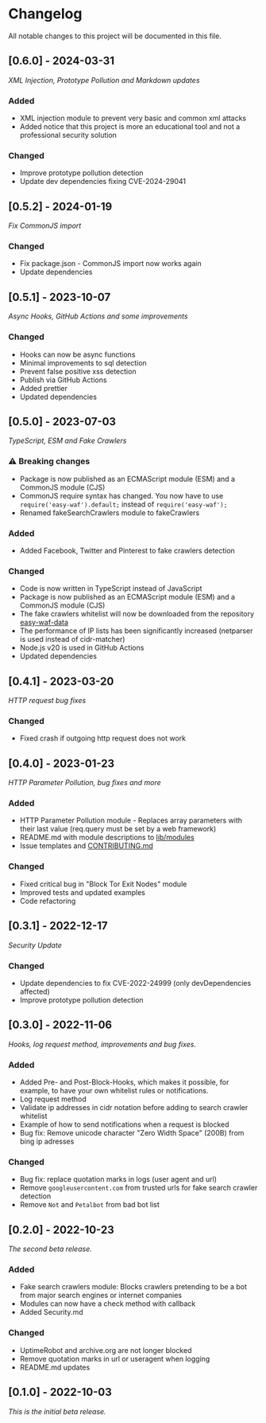# Changelog

All notable changes to this project will be documented in this file.

## [0.6.0] - 2024-03-31

_XML Injection, Prototype Pollution and Markdown updates_

### Added

-   XML injection module to prevent very basic and common xml attacks
-   Added notice that this project is more an educational tool and not a professional security solution

### Changed

-   Improve prototype pollution detection
-   Update dev dependencies fixing CVE-2024-29041

## [0.5.2] - 2024-01-19

_Fix CommonJS import_

### Changed

-   Fix package.json - CommonJS import now works again
-   Update dependencies

## [0.5.1] - 2023-10-07

_Async Hooks, GitHub Actions and some improvements_

### Changed

-   Hooks can now be async functions
-   Minimal improvements to sql detection
-   Prevent false positive xss detection
-   Publish via GitHub Actions
-   Added prettier
-   Updated dependencies

## [0.5.0] - 2023-07-03

_TypeScript, ESM and Fake Crawlers_

### ⚠️ Breaking changes

-   Package is now published as an ECMAScript module (ESM) and a CommonJS module (CJS)
-   CommonJS require syntax has changed. You now have to use `require('easy-waf').default;` instead of `require('easy-waf');`
-   Renamed fakeSearchCrawlers module to fakeCrawlers

### Added

-   Added Facebook, Twitter and Pinterest to fake crawlers detection

### Changed

-   Code is now written in TypeScript instead of JavaScript
-   Package is now published as an ECMAScript module (ESM) and a CommonJS module (CJS)
-   The fake crawlers whitelist will now be downloaded from the repository [easy-waf-data](https://github.com/timokoessler/easy-waf-data)
-   The performance of IP lists has been significantly increased (netparser is used instead of cidr-matcher)
-   Node.js v20 is used in GitHub Actions
-   Updated dependencies

## [0.4.1] - 2023-03-20

_HTTP request bug fixes_

### Changed

-   Fixed crash if outgoing http request does not work

## [0.4.0] - 2023-01-23

_HTTP Parameter Pollution, bug fixes and more_

### Added

-   HTTP Parameter Pollution module - Replaces array parameters with their last value (req.query must be set by a web framework)
-   README.md with module descriptions to [lib/modules](lib/modules/)
-   Issue templates and [CONTRIBUTING.md](CONTRIBUTING.md)

### Changed

-   Fixed critical bug in "Block Tor Exit Nodes" module
-   Improved tests and updated examples
-   Code refactoring

## [0.3.1] - 2022-12-17

_Security Update_

### Changed

-   Update dependencies to fix CVE-2022-24999 (only devDependencies affected)
-   Improve prototype pollution detection

## [0.3.0] - 2022-11-06

_Hooks, log request method, improvements and bug fixes._

### Added

-   Added Pre- and Post-Block-Hooks, which makes it possible, for example, to have your own whitelist rules or notifications.
-   Log request method
-   Validate ip addresses in cidr notation before adding to search crawler whitelist
-   Example of how to send notifications when a request is blocked
-   Bug fix: Remove unicode character "Zero Width Space" (200B) from bing ip adresses

### Changed

-   Bug fix: replace quotation marks in logs (user agent and url)
-   Remove `googleusercontent.com` from trusted urls for fake search crawler detection
-   Remove `Not` and `Petalbot` from bad bot list

## [0.2.0] - 2022-10-23

_The second beta release._

### Added

-   Fake search crawlers module: Blocks crawlers pretending to be a bot from major search engines or internet companies
-   Modules can now have a check method with callback
-   Added Security.md

### Changed

-   UptimeRobot and archive.org are not longer blocked
-   Remove quotation marks in url or useragent when logging
-   README.md updates

## [0.1.0] - 2022-10-03

_This is the initial beta release._
